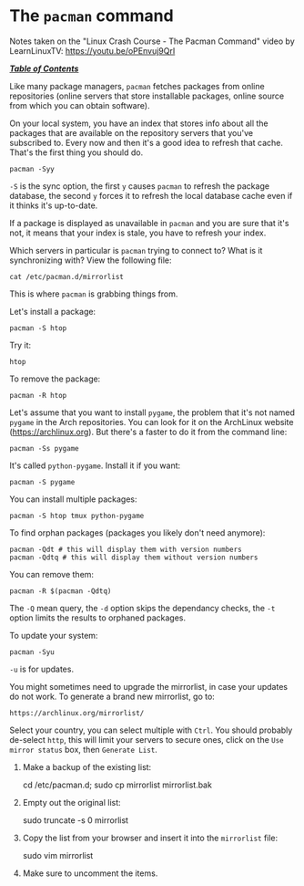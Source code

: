 # The `pacman` command

Notes taken on the "Linux Crash Course - The Pacman Command" video by
LearnLinuxTV: https://youtu.be/oPEnvuj9QrI

[***Table of Contents***](/README.md)  

Like many package managers, `pacman` fetches packages from online repositories
(online servers that store installable packages, online source from which you
can obtain software).

On your local system, you have an index that stores info about all the packages
that are available on the repository servers that you've subscribed to. Every
now and then it's a good idea to refresh that cache. That's the first thing you
should do.

    pacman -Syy 

`-S` is the sync option, the first `y` causes `pacman` to refresh the package 
database, the second `y` forces it to refresh the local database cache even if 
it thinks it's up-to-date.

If a package is displayed as unavailable in `pacman` and you are sure that it's
not, it means that your index is stale, you have to refresh your index. 

Which servers in particular is `pacman` trying to connect to? What is it
synchronizing with? View the following file:

    cat /etc/pacman.d/mirrorlist

This is where `pacman` is grabbing things from.

Let's install a package:

    pacman -S htop

Try it:

    htop

To remove the package:

    pacman -R htop

Let's assume that you want to install `pygame`, the problem that it's not named
`pygame` in the Arch repositories. You can look for it on the ArchLinux website
(https://archlinux.org). But there's a faster to do it from the command line:

    pacman -Ss pygame

It's called `python-pygame`. Install it if you want:

    pacman -S pygame

You can install multiple packages:

    pacman -S htop tmux python-pygame

To find orphan packages (packages you likely don't need anymore):

    pacman -Qdt # this will display them with version numbers
    pacman -Qdtq # this will display them without version numbers

You can remove them:

    pacman -R $(pacman -Qdtq)

The `-Q` mean query, the `-d` option skips the dependancy checks, the `-t`
option limits the results to orphaned packages. 

To update your system:

    pacman -Syu

`-u` is for updates. 

You might sometimes need to upgrade the mirrorlist, in case your updates do not
work. To generate a brand new mirrorlist, go to:

    https://archlinux.org/mirrorlist/

Select your country, you can select multiple with `Ctrl`. You should probably
de-select `http`, this will limit your servers to secure ones, click on the
`Use mirror status` box, then `Generate List`. 

1. Make a backup of the existing list:

    cd /etc/pacman.d;
    sudo cp mirrorlist mirrorlist.bak

1. Empty out the original list:

    sudo truncate -s 0 mirrorlist

1. Copy the list from your browser and insert it into the `mirrorlist` file:

    sudo vim mirrorlist

1. Make sure to uncomment the items.
